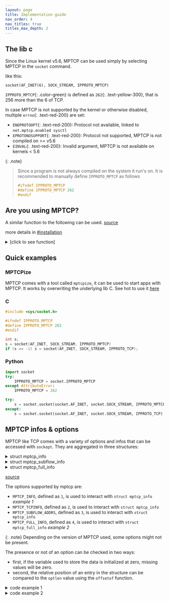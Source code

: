 ```yaml
---
layout: page
title: Implementation guide
nav_order: 4
nav_titles: true
titles_max_depth: 2
---
```


## The lib c
Since the Linux kernel v5.6, MPTCP can be used simply by selecting MPTCP in the `socket` command.

like this:
<div class="language-c highlighter-rouge"><div class="highlight"><pre class="highlight">
<code><span class="color-main">socket</span>(<span class="color-blue">AF_INET</span>(6), <span class="color-yellow">SOCK_STREAM</span>, <span class="color-green">IPPROTO_MPTCP</span>)</code>
</pre></div></div>

`IPPROTO_MPTCP`{: .color-green} is defined as `262`{: .text-yellow-300}, that is 256 more than the 6 of TCP.

In case MPTCP is not supported by the kernel or otherwise disabled, multiple `errno`{: .text-red-200} are set:
- `ENOPROTOOPT`{: .text-red-200}: Protocol not available, linked to `net.mptcp.enabled sysctl`
- `EPROTONOSUPPORT`{: .text-red-200}: Protocol not supported, MPTCP is not compiled on >= v5.6
- `EINVAL`{: .text-red-200}: Invalid argument, MPTCP is not available on kernels < 5.6

{: .note}
> Since a program is not always compiled on the system it run's on.
> It is recommended to manually define `IPPROTO_MPTCP` as follows
> ```c
> #ifndef IPPROTO_MPTCP
> #define IPPROTO_MPTCP 262
> #endif
> ```

## Are you using MPTCP?
A similar function to the following can be used. [source](https://github.com/multipath-tcp/mptcp_net-next/issues/294)

more details in [#installation](installation.html)
<details markdown="block">
<summary>[click to see function]</summary>

```c
bool socket_is_mptcp(int sockfd)
{
	socklen_t len;
	bool val;

	len = sizeof(val);

	/* We should get EOPNOTSUPP (or ENOPROTOOPT in v6) in case of fallback */
	if (getsockopt(sockfd, SOL_MPTCP, MPTCP_INFO, &val, &len) < 0) {
		if (errno != EOPNOTSUPP && errno != ENOPROTOOPT)
			perror("getsockopt(MPTCP_INFO)");

		return false;
	}

	/* no error: MPTCP is supported */
	return true;
}
```
</details>

## Quick examples
### MPTCPize
MPTCP comes with a tool called `mptcpize`, it can be used to start apps with MPTCP.
It works by overwriting the underlying lib C. See hot to use it [here](installation.html#force-mptcp)

### C
```c
#include <sys/socket.h>

#ifndef IPPROTO_MPTCP
#define IPPROTO_MPTCP 262
#endif

int s;
s = socket(AF_INET, SOCK_STREAM, IPPROTO_MPTCP)
if (s == -1) s = socket(AF_INET, SOCK_STREAM, IPPROTO_TCP);
```

### Python
```python
import socket
try:
    IPPROTO_MPTCP = socket.IPPROTO_MPTCP
except AttributeError:
    IPPROTO_MPTCP = 262

try:
    s = socket.socket(socket.AF_INET, socket.SOCK_STREAM, IPPROTO_MPTCP)
except:
    s = socket.socket(socket.AF_INET, socket.SOCK_STREAM, IPPROTO_TCP)
```

## MPTCP infos & options
MPTCP like TCP comes with a variety of options and infos that can be accessed
with `sockopt`. They are aggregated in three structures:

<details markdown="block">
<summary>struct mptcp_info</summary>

```c
//in the structure, they are grouped by wave of addition, meaning you can get away with only
//verifying the offset of the last element in each group.  
struct mptcp_info {
	__u8	mptcpi_subflows;
	__u8	mptcpi_add_addr_signal;
	__u8	mptcpi_add_addr_accepted;
	__u8	mptcpi_subflows_max;
	__u8	mptcpi_add_addr_signal_max;
	__u8	mptcpi_add_addr_accepted_max;
	__u32	mptcpi_flags;
	__u32	mptcpi_token;
	__u64	mptcpi_write_seq;
	__u64	mptcpi_snd_una;
	__u64	mptcpi_rcv_nxt;

	__u8	mptcpi_local_addr_used;
	__u8	mptcpi_local_addr_max;

	__u8	mptcpi_csum_enabled;

	__u32	mptcpi_retransmits;
	__u64	mptcpi_bytes_retrans;
	__u64	mptcpi_bytes_sent;
	__u64	mptcpi_bytes_received;
	__u64	mptcpi_bytes_acked;

	__u8	mptcpi_subflows_total;

	__u8	reserved[3];
	__u32	mptcpi_last_data_sent;
	__u32	mptcpi_last_data_recv;
	__u32	mptcpi_last_ack_recv;
};
```
</details>

<details markdown="block">
<summary>struct mptcp_subflow_info</summary>

```c
struct mptcp_subflow_addrs {
	union {
		__kernel_sa_family_t sa_family;
		struct sockaddr sa_local;
		struct sockaddr_in sin_local;
		struct sockaddr_in6 sin6_local;
		struct __kernel_sockaddr_storage ss_local;
	};
	union {
		struct sockaddr sa_remote;
		struct sockaddr_in sin_remote;
		struct sockaddr_in6 sin6_remote;
		struct __kernel_sockaddr_storage ss_remote;
	};
};

struct mptcp_subflow_info {
	__u32				id;
	struct mptcp_subflow_addrs	addrs;
};
```
</details>

<details markdown="block">
<summary>struct mptcp_full_info</summary>

```c
struct mptcp_full_info {
	__u32		size_tcpinfo_kernel;	/* must be 0, set by kernel */
	__u32		size_tcpinfo_user;
	__u32		size_sfinfo_kernel;	/* must be 0, set by kernel */
	__u32		size_sfinfo_user;
	__u32		num_subflows;		/* must be 0, set by kernel (real subflow count) */
	__u32		size_arrays_user;	/* max subflows that userspace is interested in;
						 * the buffers at subflow_info/tcp_info
						 * are respectively at least:
						 *  size_arrays * size_sfinfo_user
						 *  size_arrays * size_tcpinfo_user
						 * bytes wide
						 */
	__aligned_u64		subflow_info;
	__aligned_u64		tcp_info;
	struct mptcp_info	mptcp_info;
};
```
</details>

[source](https://github.com/multipath-tcp/mptcp_net-next/blob/export/include/uapi/linux/mptcp.h)

The options supported by mptcp are:
- `MPTCP_INFO`, defined as `1`, is used to interact with `struct mptcp_info` *example 1*
- `MPTCP_TCPINFO`, defined as `2`, is used to interact with `struct mptcp_info`
- `MPTCP_SUBFLOW_ADDRS`, defined as `3`, is used to interact with `struct mptcp_info`
- `MPTCP_FULL_INFO`, defined as `4`, is used to interact with `struct mptcp_full_info` *example 2*

{: .note}
Depending on the version of MPTCP used, some options might not be present.

The presence or not of an option can be checked in two ways:
- first, if the variable used to store the data is initialized at zero, missing
values will be zero.
- second, the relative position of an entry in the structure can be compared to
the `optlen` value using the `offsetof` function.

<details markdown="block">
<summary>code example 1</summary>

```c
#include <stdio.h>

struct mptcp_info info = {0};
socklen_t info_len = sizeof(struct mptcp_info);
int fd = 0; //initialize with the file descriptor of an existing socket

if (-1 == getsockopt(fd, SOL_MPTCP, MPTCP_INFO, &info, &info_len)) {
	//handle the error here
}

//info_len has the number of bytes written, so by subtracting it to the byte position
//of the field we want and comparing to zero can can be sure that the value
//has been written to.
else if ((int)offsetof(struct mptcp_info, mptcpi_subflows_total) - (int)info_len < 0){
    printf("%u", info.mptcpi_subflows_total);
}
```
</details>

<details markdown="block">
<summary>code example 2</summary>

```c
#include <stdio.h>

struct mptcp_full_info full_info = {0};

//in this example we only look for two subflows, choose an appropriate value for your needs
//so as to not hardcode the value, a prior call to `getsockopt` with `MPTCP_INFO` can
//give the number of subflows currently open with the `mptcpi_subflows_total`.
full_info.size_arrays_user = 2;
struct mptcp_subflow_info subflow_info[2] = {0};
struct tcp_info tcp_info[2] = {0};

socklen_t full_info_len = sizeof(struct mptcp_full_info);
int fd = 0; //initialize with the file descriptor of an existing socket


full_info.size_sfinfo_user = sizeof(struct struct mptcp_subflow_info);
full_info.size_tcpinfo_user = sizeof(struct tcp_info);

full_info.subflow_info = (unsigned long)&subflow_info[0];
full_info.tcp_info = (unsigned long)&tcp_info[0];

if (-1 == getsockopt(fd, SOL_MPTCP, MPTCP_FULL_INFO, &full_info, &full_info_len)) {
	//handle the error here
}
else{
	for (int i = 0; i < MIN(full_info.size_arrays_user, full_info.num_subflows); i++) {
		printf("subflow %d:\n", i);
		printf("\tid: %u\n", subflow_info[i].id);
		printf("\trtt: %u\n", tcp_info[i].tcpi_rtt);
	}

    printf("subflow count: %u\n", full_info.mptcp_info.mptcpi_subflows_total);
}
```
</details>

<!-- ### The infos in more details
- **the number of subflows**, is available in multiple of the fields

	| field name | structure | description |
	| --- | --- | --- |
	| `mptcpi_subflows` | `MPTCP_INFO` | the number of subflows created after the first one |
	| `mptcpi_subflows_total` | `MPTCP_INFO` | the current number of subflows |
	| `num_subflows` | `MPTCP_FULL_INFO` | the current number of subflows |

	*note: in `mptcpi_subflows` correspond to the number of subflows -1 as long as the initial*
	*subflow is still active*

- **==TODO==** I don't have enough of an understanding at this time to assert what are the useful options and describe them. it would be best for someone else to write this part
note: it should be quite concise and follow the structure set above -->